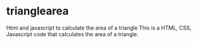 # trianglearea
Html and javascript to calculate the area of a triangle
This is a HTML, CSS, Javascript code that calculates the area of a triangle.
